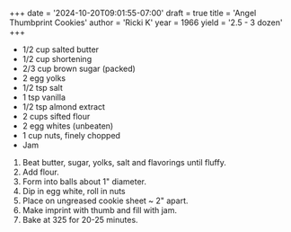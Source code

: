 +++
date = '2024-10-20T09:01:55-07:00'
draft = true
title = 'Angel Thumbprint Cookies'
author = 'Ricki K'
year = 1966
yield = '2.5 - 3 dozen'
+++

* 1/2 cup salted butter
* 1/2 cup shortening
* 2/3 cup brown sugar (packed)
* 2 egg yolks
* 1/2 tsp salt
* 1 tsp vanilla
* 1/2 tsp almond extract
* 2 cups sifted flour
* 2 egg whites (unbeaten)
* 1 cup nuts, finely chopped
* Jam

1. Beat butter, sugar, yolks, salt and flavorings until fluffy.
2. Add flour.
3. Form into balls about 1" diameter.
4. Dip in egg white, roll in nuts
5. Place on ungreased cookie sheet ~ 2" apart.
6. Make imprint with thumb and fill with jam.
7. Bake at 325 for 20-25 minutes.
